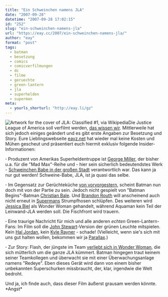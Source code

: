 ```yaml
---
title: "Ein Schweinchen namens JLA"
date: "2007-09-28"
datetime: "2007-09-28 17:02:15"
id: "252"
slug: "ein-schweinchen-namens-jla"
url: "https://eay.cc/2007/ein-schweinchen-namens-jla/"
author: "eay"
format: "post"
tags:
  - batman
  - besetzung
  - comics
  - comicverfilmungen
  - dc
  - filme
  - geruechte
  - green-lantern
  - jla
  - superhelden
  - superman
meta:
  - yourls_shorturl: "http://eay.li/gz"
---
```


![](/uploads/2007/jlafilm.jpg "Artwork for the cover of JLA: Classified #1, via Wikipedia")Die Justice League of America soll verfilmt werden, [das wissen wir](//eay.cc/2007/die-gerechtigkeitsliga-kommt/). Mittlerweile hat sich jedoch einiges geändert und es gibt erste Angaben zur Besetzung und Story. Eure Lieblingswebseite [eayz.net](http://eay.cc/) hat wieder mal keine Kosten und Mühen gescheut und präsentiert euch hiermit exklusiv folgende Insider-Informationen:

**·** Produzent von Amerikas Superheldentruppe ist [George Miller](http://www.imdb.com/name/nm0004306/), der bisher u.a. für die "Mad Max"-Reihe und - hier sein sicherlich bedeutendstes Werk - [Schweinchen Babe in der großen Stadt](http://www.amazon.de/exec/obidos/ASIN/B00008XF80/eayznet-21) verantwortlich war. Das kann ja nur gut werden! Schweine-Babe, JLA, ist ja quasi das selbe.

**·** Im Gegensatz zur Gerüchteküche [von vorvorgestern](//eay.cc/2007/die-gerechtigkeitsliga-kommt/), scheint Batman nun doch mit von der Partie zu sein. Jedoch nicht gespielt von "Batman Begins"-Batman [Christian Bale](http://www.christianbale.net/). Und [Brandon Routh](http://www.brandonrouth.com/) will anscheinend auch nicht erneut in [Supermans](http://eay.cc/blog/2006/08/lex_luthor_kehr.shtml) Strumpfhosen schlüpfen. Des weiteren wird [Jessica Biel](http://jessicabielcentral.com/) als Wonder Woman gehandelt, während Aquaman kein Teil der Leinwand-JLA werden soll. Die Fischfront wird trauern.

**·** Eine traurige Nachricht für mich und alle anderen _echten_ Green-Lantern-Fans: Im Film soll die [John Stewart](http://en.wikipedia.org/wiki/John_Stewart_(comics))\-Version der grünen Leuchte mitspielen. Kein [Hal Jordan](http://en.wikipedia.org/wiki/Hal_Jordan), kein [Kyle Rayner](http://en.wikipedia.org/wiki/Kyle_Rayner) - schade! (Vielleicht, wenn sie's sich mit uns gut halten wollen, bekommen wir ja [Parallax](http://en.wikipedia.org/wiki/Parallax_%28comics%29).)

**·** Zur Story: Flash, der jüngste im Team [verliebt sich in Wonder Woman](http://eay.cc/blog/2006/08/the_fat_wonder.shtml), die sich mütterlich um die ganze JLA kümmert. Batman hingegen traut keinem seiner Teamkollegen und überwacht sie mit einer Überwachungsanlage namens "Redeye". Eben dieses Gerät wird dann von einem bisher unbekannten Superschurken missbraucht, der, klar, irgendwie die Welt bedroht.

Und ja, ich finde auch, dass dieser Film äußerst grausam werden könnte. \*Angst\*

